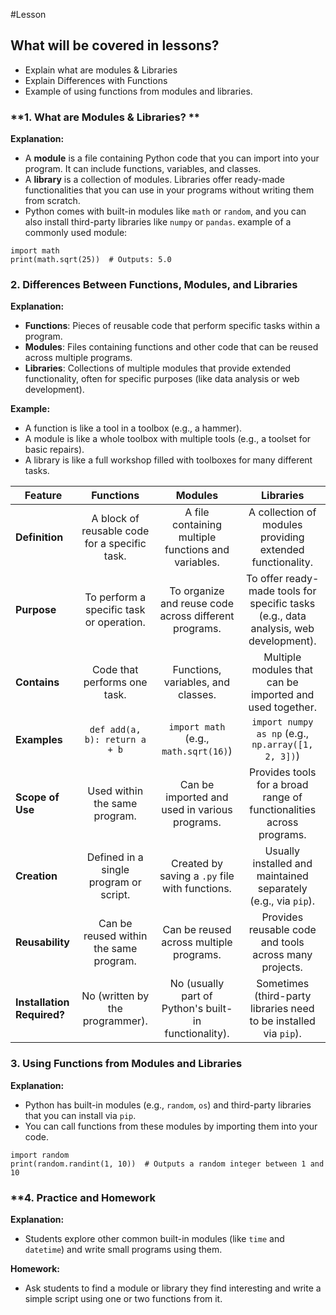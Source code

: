 #Lesson

## What will be covered in lessons?

- Explain what are modules & Libraries
- Explain Differences with Functions
- Example of using functions from modules and libraries.


### **1. What are Modules & Libraries? **

**Explanation:**

- A **module** is a file containing Python code that you can import into your program. It can include functions, variables, and classes.
- A **library** is a collection of modules. Libraries offer ready-made functionalities that you can use in your programs without writing them from scratch.
- Python comes with built-in modules like `math` or `random`, and you can also install third-party libraries like `numpy` or `pandas`.
example of a commonly used module:

```
import math
print(math.sqrt(25))  # Outputs: 5.0
```


### **2. Differences Between Functions, Modules, and Libraries**

**Explanation:**

- **Functions**: Pieces of reusable code that perform specific tasks within a program.
- **Modules**: Files containing functions and other code that can be reused across multiple programs.
- **Libraries**: Collections of multiple modules that provide extended functionality, often for specific purposes (like data analysis or web development).

**Example:**

- A function is like a tool in a toolbox (e.g., a hammer).
- A module is like a whole toolbox with multiple tools (e.g., a toolset for basic repairs).
- A library is like a full workshop filled with toolboxes for many different tasks.

| **Feature**                |                 **Functions**                 |                      **Modules**                      |                                    **Libraries**                                     |
| -------------------------- |:---------------------------------------------:|:-----------------------------------------------------:|:------------------------------------------------------------------------------------:|
| **Definition**             | A block of reusable code for a specific task. |  A file containing multiple functions and variables.  |              A collection of modules providing extended functionality.               |
| **Purpose**                |   To perform a specific task or operation.    | To organize and reuse code across different programs. | To offer ready-made tools for specific tasks (e.g., data analysis, web development). |
| **Contains**               |         Code that performs one task.          |          Functions, variables, and classes.           |               Multiple modules that can be imported and used together.               |
| **Examples**               |         `def add(a, b): return a + b`         |         `import math` (e.g., `math.sqrt(16)`)         |                  `import numpy as np` (e.g., `np.array([1, 2, 3])`)                  |
| **Scope of Use**           |         Used within the same program.         |     Can be imported and used in various programs.     |         Provides tools for a broad range of functionalities across programs.         |
| **Creation**               |    Defined in a single program or script.     |    Created by saving a `.py` file with functions.     |            Usually installed and maintained separately (e.g., via `pip`).            |
| **Reusability**            |    Can be reused within the same program.     |        Can be reused across multiple programs.        |                Provides reusable code and tools across many projects.                |
| **Installation Required?** |        No (written by the programmer).        | No (usually part of Python's built-in functionality). |          Sometimes (third-party libraries need to be installed via `pip`).           |


### **3. Using Functions from Modules and Libraries**

**Explanation:**

- Python has built-in modules (e.g., `random`, `os`) and third-party libraries that you can install via `pip`.
- You can call functions from these modules by importing them into your code.
```
import random
print(random.randint(1, 10))  # Outputs a random integer between 1 and 10
```

### **4. Practice and Homework

**Explanation:**

- Students explore other common built-in modules (like `time` and `datetime`) and write small programs using them.

**Homework:**

- Ask students to find a module or library they find interesting and write a simple script using one or two functions from it.